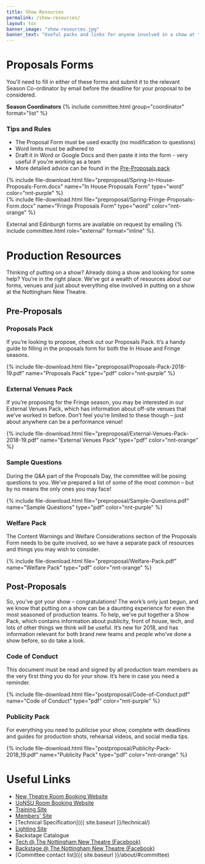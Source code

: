 ```yaml
---
title: Show Resources
permalink: /show-resources/
layout: toc 
banner_image: "show-resources.jpg"
banner_text: "Useful packs and links for anyone involved in a show at the NNT"
---
```


# Proposals Forms 

You'll need to fill in either of these forms and submit it to the relevant Season Co-ordinator by email before the deadline for your proposal to be considered.

**Season Coordinators**
{% include committee.html group="coordinator" format="list" %}

<div class="row"><div class="col-lg-8" markdown="1">

### Tips and Rules 
- The Proposal Form must be used exactly (no modification to questions)
- Word limits must be adhered to
- Draft it in Word or Google Docs and then paste it into the form - very useful if you're working as a team
- More detailed advice can be found in the [Pre-Proposals pack](#pre-proposals)

</div><div class="col-lg-4 text-lg-right" markdown="1">

{% include file-download.html file="preproposal/Spring-In-House-Proposals-Form.docx" name="In House Proposals Form" type="word" color="nnt-purple"  %} <br />
{% include file-download.html file="preproposal/Spring-Fringe-Proposals-Form.docx" name="Fringe Proposals Form" type="word" color="nnt-orange"  %}

External and Edinburgh forms are available on request by emailing {% include committee.html role="external" format="inline" %}.

</div></div>

# Production Resources

Thinking of putting on a show? Already doing a show and looking for some help? You’re in the right place. We’ve got a wealth of resources about our forms, venues and just about everything else involved in putting on a show at the Nottingham New Theatre.

## Pre-Proposals 

### Proposals Pack

<div class="row"><div class="col-lg-8" markdown="1">

If you’re looking to propose, check out our Proposals Pack. It’s a handy guide to filling in the proposals form for both the In House and Fringe seasons.

</div><div class="col-lg-4 text-lg-right" markdown="1">

{% include file-download.html file="preproposal/Proposals-Pack-2018-19.pdf" name="Proposals Pack" type="pdf" color="nnt-purple" %}
</div></div>

### External Venues Pack

<div class="row"><div class="col-lg-8" markdown="1">

If you’re proposing for the Fringe season, you may be interested in our External Venues Pack, which has information about off-site venues that we’ve worked in before. Don’t feel you’re limited to these though – just about anywhere can be a performance venue!

</div><div class="col-lg-4 text-lg-right" markdown="1">

{% include file-download.html file="preproposal/External-Venues-Pack-2018-19.pdf" name="External Venues Pack" type="pdf" color="nnt-orange"  %}

</div></div>

### Sample Questions

<div class="row"><div class="col-lg-8" markdown="1">

During the Q&A part of the Proposals Day, the committee will be posing questions to you. We’ve prepared a list of some of the most common – but by no means the only ones you may face!

</div><div class="col-lg-4 text-lg-right" markdown="1">

{% include file-download.html file="preproposal/Sample-Questions.pdf" name="Sample Questions" type="pdf" color="nnt-purple"  %}

</div></div>

### Welfare Pack

<div class="row"><div class="col-lg-8" markdown="1">

The Content Warnings and Welfare Considerations section of the Proposals Form needs to be quite involved, so we have a separate pack of resources and things you may wish to consider.

</div><div class="col-lg-4 text-lg-right" markdown="1">

{% include file-download.html file="preproposal/Welfare-Pack.pdf" name="Welfare Pack" type="pdf" color="nnt-orange"  %}

</div></div>

## Post-Proposals 

So, you’ve got your show – congratulations! The work’s only just begun, and we know that putting on a show can be a daunting experience for even the most seasoned of production teams. To help, we’ve put together a Show Pack, which contains information about publicity, front of house, tech, and lots of other things we think will be useful. It’s new for 2018, and has information relevant for both brand new teams and people who’ve done a show before, so do take a look.

### Code of Conduct 

<div class="row"><div class="col-lg-8" markdown="1">

This document must be read and signed by all production team members as the very first thing you do for your show. It’s here in case you need a reminder.

</div><div class="col-lg-4 text-lg-right" markdown="1">

{% include file-download.html file="postproposal/Code-of-Conduct.pdf" name="Code of Conduct" type="pdf" color="nnt-purple"  %}

</div></div>

### Publicity Pack

<div class="row"><div class="col-lg-8" markdown="1">

For everything you need to publicise your show, complete with deadlines and guides for production shots, rehearsal videos, and social media tips.

</div><div class="col-lg-4 text-lg-right" markdown="1">

{% include file-download.html file="postproposal/Publicity-Pack-2018_19.pdf" name="Publicity Pack" type="pdf" color="nnt-orange"  %}

</div></div>

<!-- 
### Backstage Pack 

This pack will contain all the information you need for the backstage areas of the theatre. This is most useful for set designers/builders and the tech team, but is also useful for production teams as it has diagrams and measurements of the spaces in all of the most common seating configurations.
 -->

# Useful Links 

- [New Theatre Room Booking Website](http://rooms.newtheatre.org.uk)
- [UoNSU Room Booking Website](https://eu.jotform.com/uonsusocs/roombookings)
- [Training Site](http://training.newtheatre.org.uk)
- [Members' Site](http://members.newtheatre.org.uk) 
- [Technical Specification]({{ site.baseurl }}/technical/) 
- [Lighting Site](http://lx.newtheatre.org.uk) 
- Backstage Catalogue 
- [Tech @ The Nottingham New Theatre (Facebook)](http://facebook.com/groups/nnt.tech/)
- [Backstage @ The Nottingham New Theatre (Facebook)](https://www.facebook.com/groups/218639774895331)
- [Committee contact list]({{ site.baseurl }}/about/#committee)

